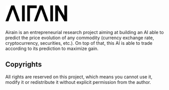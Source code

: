 <h1>
    <img src="./resources/airain.png" alt="AIRAIN" height="50px">
</h1>

Airain is an entrepreneurial research project aiming at building an AI able to predict the price evolution of any commodity
(currency exchange rate, cryptocurrency, securities, etc.).
On top of that, this AI is able to trade according to its prediction to maximize gain.

## Copyrights

All rights are reserved on this project, which means you cannot use it, modify it or redistribute it without explicit
permission from the author.
